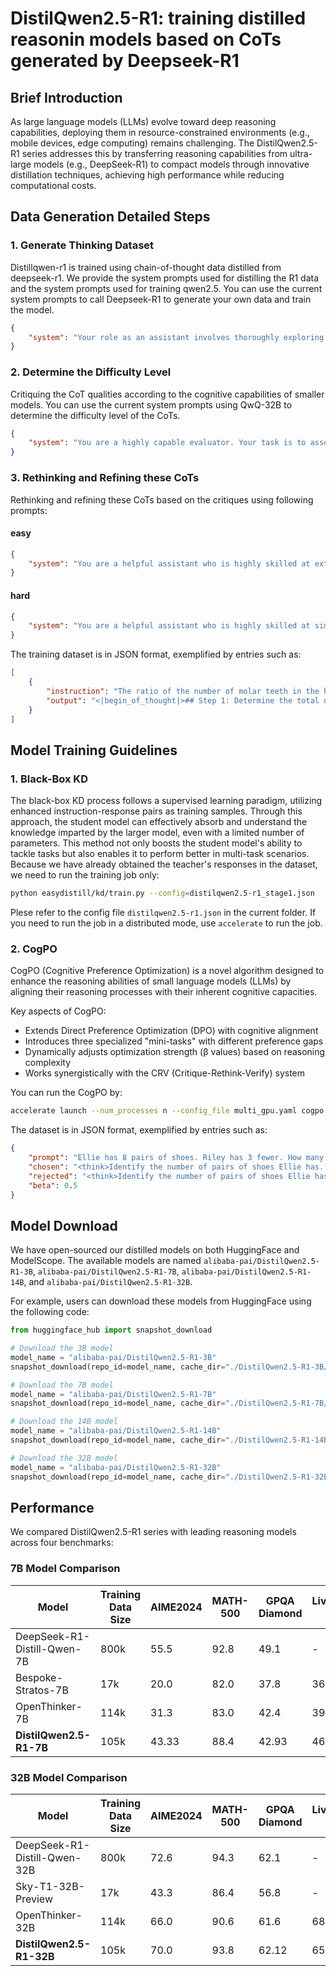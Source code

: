# DistilQwen2.5-R1: training distilled reasonin models based on CoTs generated by Deepseek-R1

## Brief Introduction

As large language models (LLMs) evolve toward deep reasoning capabilities, deploying them in resource-constrained environments (e.g., mobile devices, edge computing) remains challenging. The DistilQwen2.5-R1 series addresses this by transferring reasoning capabilities from ultra-large models (e.g., DeepSeek-R1) to compact models through innovative distillation techniques, achieving high performance while reducing computational costs.

## Data Generation Detailed Steps

### 1. Generate Thinking Dataset

Distillqwen-r1 is trained using chain-of-thought data distilled from deepseek-r1. We provide the system prompts used for distilling the R1 data and the system prompts used for training qwen2.5. You can use the current system prompts to call Deepseek-R1 to generate your own data and train the model.

```json
{
    "system": "Your role as an assistant involves thoroughly exploring questions through a systematic long thinking process before providing the final precise and accurate solutions. This requires engaging in a comprehensive cycle of analysis, summarizing, exploration, reassessment, reflection, backtracing, and iteration to develop well-considered thinking process. Please structure your response into two main sections: Thought and Solution. In the Thought section, detail your reasoning process using the specified format: <|begin_of_thought|> {thought with steps separated with '\n\n'} <|end_of_thought|> Each step should include detailed considerations such as analisying questions, summarizing relevant findings, brainstorming new ideas, verifying the accuracy of the current steps, refining any errors, and revisiting previous steps. In the Solution section, based on various attempts, explorations, and reflections from the Thought section, systematically present the final solution that you deem correct. The solution should remain a logical, accurate, concise expression style and detail necessary step needed to reach the conclusion, formatted as follows: <|begin_of_solution|> {final formatted, precise, and clear solution} <|end_of_solution|> Now, try to solve the following question through the above guidelines:"
}
```

### 2. Determine the Difficulty Level

Critiquing the CoT qualities according to the cognitive capabilities of smaller models. You can use the current system prompts using QwQ-32B to determine the difficulty level of the CoTs.

```json
{
    "system": "You are a highly capable evaluator. Your task is to assess the given reasoning process from the perspective of a small language model (e.g., 7B). Specifically, determine whether the reasoning process provides sufficient detail for a small model to solve the problem, or whether it is too simplistic (i.e., lacking critical details) or too complex (i.e., containing unnecessary or confusing steps). Difficulty Definitions (from the perspective of a small model): - Easy: The reasoning process is overly simplistic relative to the problem's difficulty; it omits essential details that a small model needs to solve the problem. - Medium: The reasoning process is appropriately balanced, offering enough detailed guidance. - Hard: The reasoning process is overly complex, with extraneous or convoluted steps that could hinder a small model's ability to follow it. Output Format: You must output exactly one word: easy, medium, or hard. Do NOT provide any additional text, explanation."
}
```

### 3. Rethinking and Refining these CoTs

Rethinking and refining these CoTs based on the critiques using following prompts:

#### easy
```json
{
    "system": "You are a helpful assistant who is highly skilled at extending reasoning processes. Given a problem, its answer, and its reasoning process, your task is to extend the reasoning process by adding necessary details and intermediate steps so that a small language model (e.g., a 7B model) can follow the extended reasoning process to solve the problem. If the original reasoning process is divided into multiple steps separated by two newline characters, your output must preserve this formatting. You must output ONLY the extended reasoning process with no additional explanation or commentary."
}
```

#### hard
```json
{
    "system": "You are a helpful assistant who is highly skilled at simplifying reasoning processes. Given a problem, its answer, and its reasoning process, your task is to simplify the reasoning process so that a small language model (e.g., a 7B model) can reliably follow the steps to solve the problem. If the original reasoning process is divided into multiple steps separated by two newline characters, your output must preserve this formatting. You must output ONLY the simplified reasoning process with no additional explanation or commentary."
}
```

The training dataset is in JSON format, exemplified by entries such as:

```json
[
    {
        "instruction": "The ratio of the number of molar teeth in the human upper jaw at the age of 6 is 2:1 compared to number of incisors teeth. There are total 8 incisors in the human mouth...",
        "output": "<|begin_of_thought|>## Step 1: Determine the total number of incisors in the upper jaw...\n<|end_of_thought|>\n<|begin_of_solution|>The final answer is: \\boxed{8}<|end_of_solution|>"
    }
]
```

## Model Training Guidelines

### 1. Black-Box KD

The black-box KD process follows a supervised learning paradigm, utilizing enhanced instruction-response pairs as training samples. Through this approach, the student model can effectively absorb and understand the knowledge imparted by the larger model, even with a limited number of parameters. This method not only boosts the student model's ability to tackle tasks but also enables it to perform better in multi-task scenarios. Because we have already obtained the teacher's responses in the dataset, we need to run the training job only:

```bash
python easydistill/kd/train.py --config=distilqwen2.5-r1_stage1.json
```

Plese refer to the config file `distilqwen2.5-r1.json` in the current folder. If you need to run the job in a distributed mode, use `accelerate` to run the job.

### 2. CogPO

CogPO (Cognitive Preference Optimization) is a novel algorithm designed to enhance the reasoning abilities of small language models (LLMs) by aligning their reasoning processes with their inherent cognitive capacities. 

Key aspects of CogPO:
- Extends Direct Preference Optimization (DPO) with cognitive alignment
- Introduces three specialized "mini-tasks" with different preference gaps
- Dynamically adjusts optimization strength (β values) based on reasoning complexity
- Works synergistically with the CRV (Critique-Rethink-Verify) system

You can run the CogPO by:

```bash
accelerate launch --num_processes n --config_file multi_gpu.yaml cogpo.py --config distilqwen2.5-r1_stage2.json
```

The dataset is in JSON format, exemplified by entries such as:
```json
{
    "prompt": "Ellie has 8 pairs of shoes. Riley has 3 fewer. How many pairs of shoes do they have in all?", 
    "chosen": "<think>Identify the number of pairs of shoes Ellie has. According to the problem statement, Ellie has 8 pairs of shoes.\n Next, determine the number of pairs of shoes Riley has. The problem states that Riley has 3 fewer pairs than Ellie. To find out how many pairs Riley has, subtract 3 from the number of pairs Ellie has: 8 - 3 = 5. So, Riley has 5 pairs of shoes.\n Now, calculate the total number of pairs of shoes both Ellie and Riley have together. To do this, add the number of pairs Ellie has to the number of pairs Riley has: 8 (Ellie's pairs) + 5 (Riley's pairs) = 13 pairs. This step is crucial because it combines the information about both individuals to give the overall total.\n The total number of pairs of shoes they have in all is 13. Thus, the final answer is 13. Each step in the reasoning process is designed to help understand and solve the problem effectively, showing how the information about each individual's shoe count leads to finding the combined total.</think>\boxed{13}", 
    "rejected": "<think>Identify the number of pairs of shoes Ellie has. Ellie has 8 pairs of shoes as stated in the problem. Determine how many pairs of shoes Riley has. Since Riley has 3 fewer pairs than Ellie, we mistakenly add 3 to Ellie's pairs instead of subtracting, giving us 8 + 3 = 11 pairs of shoes for Riley. Calculate the total number of pairs of shoes they both have. Add Ellie's and Riley's pairs together: 8 + 11. The total pairs of shoes is 19. The final answer is thus \boxed{19}.</think>\boxed{13}", 
    "beta": 0.5
}
```

## Model Download

We have open-sourced our distilled models on both HuggingFace and ModelScope. The available models are named `alibaba-pai/DistilQwen2.5-R1-3B`, `alibaba-pai/DistilQwen2.5-R1-7B`, `alibaba-pai/DistilQwen2.5-R1-14B`, and `alibaba-pai/DistilQwen2.5-R1-32B`.

For example, users can download these models from HuggingFace using the following code:


```python
from huggingface_hub import snapshot_download

# Download the 3B model
model_name = "alibaba-pai/DistilQwen2.5-R1-3B"
snapshot_download(repo_id=model_name, cache_dir="./DistilQwen2.5-R1-3B/")

# Download the 7B model
model_name = "alibaba-pai/DistilQwen2.5-R1-7B"
snapshot_download(repo_id=model_name, cache_dir="./DistilQwen2.5-R1-7B/")

# Download the 14B model
model_name = "alibaba-pai/DistilQwen2.5-R1-14B"
snapshot_download(repo_id=model_name, cache_dir="./DistilQwen2.5-R1-14B/")

# Download the 32B model
model_name = "alibaba-pai/DistilQwen2.5-R1-32B"
snapshot_download(repo_id=model_name, cache_dir="./DistilQwen2.5-R1-32B/")
```


## Performance

We compared DistilQwen2.5-R1 series with leading reasoning models across four benchmarks:

### 7B Model Comparison
| Model                          | Training Data Size | AIME2024 | MATH-500 | GPQA Diamond | LiveCodeBench V2 |
|--------------------------------|--------------------|----------|----------|--------------|------------------|
| DeepSeek-R1-Distill-Qwen-7B    | 800k               | 55.5     | 92.8     | 49.1         | -                |
| Bespoke-Stratos-7B             | 17k                | 20.0     | 82.0     | 37.8         | 36.1             |
| OpenThinker-7B                 | 114k               | 31.3     | 83.0     | 42.4         | 39.9             |
| **DistilQwen2.5-R1-7B**        | 105k               | 43.33    | 88.4     | 42.93        | 46.38            |

### 32B Model Comparison
| Model                          | Training Data Size | AIME2024 | MATH-500 | GPQA Diamond | LiveCodeBench V2 |
|--------------------------------|--------------------|----------|----------|--------------|------------------|
| DeepSeek-R1-Distill-Qwen-32B   | 800k               | 72.6     | 94.3     | 62.1         | -                |
| Sky-T1-32B-Preview             | 17k                | 43.3     | 86.4     | 56.8         | -                |
| OpenThinker-32B                | 114k               | 66.0     | 90.6     | 61.6         | 68.9             |
| **DistilQwen2.5-R1-32B**       | 105k               | 70.0     | 93.8     | 62.12        | 65.95            |